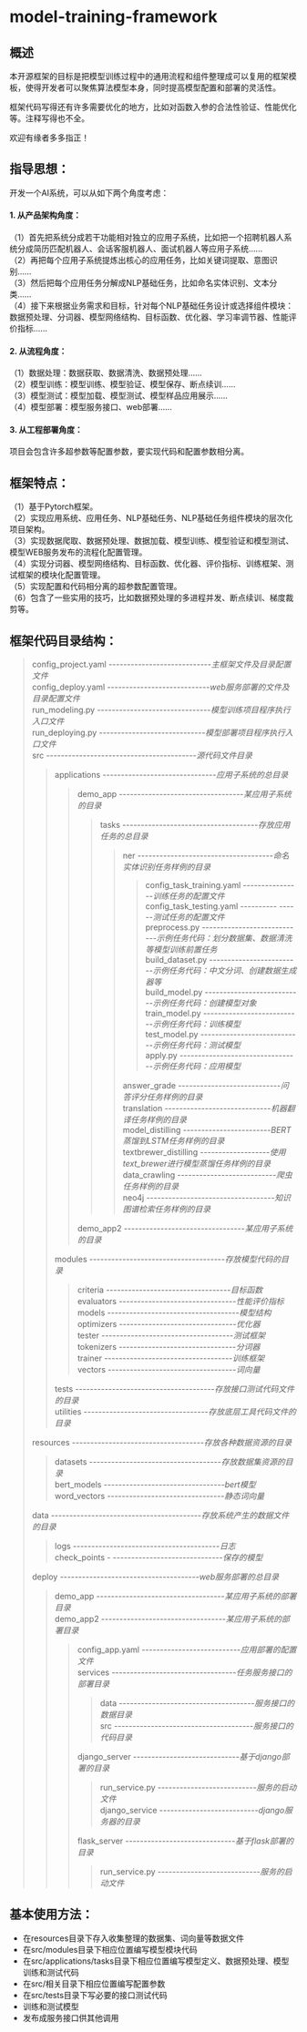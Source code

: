 # model-training-framework

## 概述

本开源框架的目标是把模型训练过程中的通用流程和组件整理成可以复用的框架模板，使得开发者可以聚焦算法模型本身，同时提高模型配置和部署的灵活性。

框架代码写得还有许多需要优化的地方，比如对函数入参的合法性验证、性能优化等。注释写得也不全。

欢迎有缘者多多指正！

## 指导思想：

开发一个AI系统，可以从如下两个角度考虑：

#### 1. 从产品架构角度：

（1）首先把系统分成若干功能相对独立的应用子系统，比如把一个招聘机器人系统分成简历匹配机器人、会话客服机器人、面试机器人等应用子系统......<br>
（2）再把每个应用子系统提炼出核心的应用任务，比如关键词提取、意图识别......<br>
（3）然后把每个应用任务分解成NLP基础任务，比如命名实体识别、文本分类......<br>
（4）接下来根据业务需求和目标，针对每个NLP基础任务设计或选择组件模块：数据预处理、分词器、模型网络结构、目标函数、优化器、学习率调节器、性能评价指标......<br>

#### 2. 从流程角度：

（1）数据处理：数据获取、数据清洗、数据预处理......<br>
（2）模型训练：模型训练、模型验证、模型保存、断点续训......<br>
（3）模型测试：模型加载、模型测试、模型样品应用展示......<br>
（4）模型部署：模型服务接口、web部署......<br>

#### 3. 从工程部署角度：

项目会包含许多超参数等配置参数，要实现代码和配置参数相分离。<br>

## 框架特点：

（1）基于Pytorch框架。<br>
（2）实现应用系统、应用任务、NLP基础任务、NLP基础任务组件模块的层次化项目架构。<br>
（3）实现数据爬取、数据预处理、数据加载、模型训练、模型验证和模型测试、模型WEB服务发布的流程化配置管理。<br>
（4）实现分词器、模型网络结构、目标函数、优化器、评价指标、训练框架、测试框架的模块化配置管理。<br>
（5）实现配置和代码相分离的超参数配置管理。<br>
（6）包含了一些实用的技巧，比如数据预处理的多进程并发、断点续训、梯度裁剪等。<br>

## 框架代码目录结构：
> config_project.yaml ----------------------------*主框架文件及目录配置文件*<br>
> config_deploy.yaml ----------------------------*web服务部署的文件及目录配置文件*<br>
> run_modeling.py -------------------------------*模型训练项目程序执行入口文件*<br>
> run_deploying.py -----------------------------*模型部署项目程序执行入口文件*<br>
> src -----------------------------------------*源代码文件目录*<br>
> 
>> applications -------------------------------*应用子系统的总目录*<br>
>> 
>>> demo_app ----------------------------------*某应用子系统的目录*<br>
>>>
>>>> tasks -------------------------------------*存放应用任务的总目录*<br>
>>>>
>>>>> ner -------------------------------------*命名实体识别任务样例的目录*<br>
>>>>>
>>>>>> config_task_training.yaml ----------------*训练任务的配置文件*<br>
>>>>>> config_task_testing.yaml ---------- ------*测试任务的配置文件*<br>
>>>>>> preprocess.py ----------------------------*示例任务代码：划分数据集、数据清洗等模型训练前置任务*<br>
>>>>>> build_dataset.py -------------------------*示例任务代码：中文分词、创建数据生成器等*<br>
>>>>>> build_model.py ---------------------------*示例任务代码：创建模型对象*<br>
>>>>>> train_model.py ---------------------------*示例任务代码：训练模型*<br>
>>>>>> test_model.py ----------------------------*示例任务代码：测试模型*<br>
>>>>>> apply.py ---------------------------------*示例任务代码：应用模型*<br>
>>>>>
>>>>> answer_grade ----------------------------*问答评分任务样例的目录*<br>
>>>>> translation -----------------------------*机器翻译任务样例的目录*<br>
>>>>> model_distilling ------------------------*BERT蒸馏到LSTM任务样例的目录*<br>
>>>>> textbrewer_distilling -------------------*使用text_brewer进行模型蒸馏任务样例的目录*<br>
>>>>> data_crawling ---------------------------*爬虫任务样例的目录*<br>
>>>>> neo4j -----------------------------------*知识图谱检索任务样例的目录*<br>
>>>
>>> demo_app2 ---------------------------------*某应用子系统的目录*<br>
>>
>> modules -------------------------------------*存放模型代码的目录*<br>
>> 
>>> criteria ----------------------------------*目标函数*<br>
>>> evaluators --------------------------------*性能评价指标*<br>
>>> models ------------------------------------*模型结构*<br>
>>> optimizers --------------------------------*优化器*<br>
>>> tester ------------------------------------*测试框架*<br>
>>> tokenizers --------------------------------*分词器*<br>
>>> trainer -----------------------------------*训练框架*<br>
>>> vectors -----------------------------------*词向量*<br>
>>
>> tests --------------------------------------*存放接口测试代码文件的目录*<br>
>> utilities ----------------------------------*存放底层工具代码文件的目录*<br>
>
> resources ------------------------------------*存放各种数据资源的目录*<br>
>
>> datasets ------------------------------------*存放数据集资源的目录*<br>
>> bert_models ---------------------------------*bert模型*<br>
>> word_vectors --------------------------------*静态词向量*<br>
>
>data -----------------------------------------*存放系统产生的数据文件的目录*<br>
>
>> logs ----------------------------------------*日志*<br>
>> check_points - ------------------------------*保存的模型*<br>
> 
> deploy --------------------------------------*web服务部署的总目录*<br>
>
>> demo_app -----------------------------------*某应用子系统的部署目录*<br>
>> demo_app2 ----------------------------------*某应用子系统的部署目录*<br>
>>
>>> config_app.yaml ---------------------------*应用部署的配置文件*<br>
>>> services ----------------------------------*任务服务接口的部署目录*<br>
>>>
>>>> data -------------------------------------*服务接口的数据目录*<br>
>>>> src --------------------------------------*服务接口的代码目录*<br>
>>>
>>> django_server -----------------------------*基于django部署的目录*<br>
>>>
>>>> run_service.py ---------------------------*服务的启动文件*<br>
>>>> django_service ---------------------------*django服务器的目录*<br>
>>>
>>> flask_server ------------------------------*基于flask部署的目录*<br>
>>>
>>>> run_service.py ----------------------------*服务的启动文件*<br>
>>>
>>
>

## 基本使用方法：

- 在resources目录下存入收集整理的数据集、词向量等数据文件
- 在src/modules目录下相应位置编写模型模块代码
- 在src/applications/tasks目录下相应位置编写模型定义、数据预处理、模型训练和测试代码
- 在src/相关目录下相应位置编写配置参数
- 在src/tests目录下写必要的接口测试代码
- 训练和测试模型
- 发布成服务接口供其他调用
